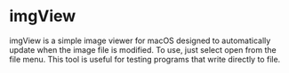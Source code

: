 # imgView
imgView is a simple image viewer for macOS designed to automatically update when the image file is modified.
To use, just select open from the file menu.
This tool is useful for testing programs that write directly to file.
